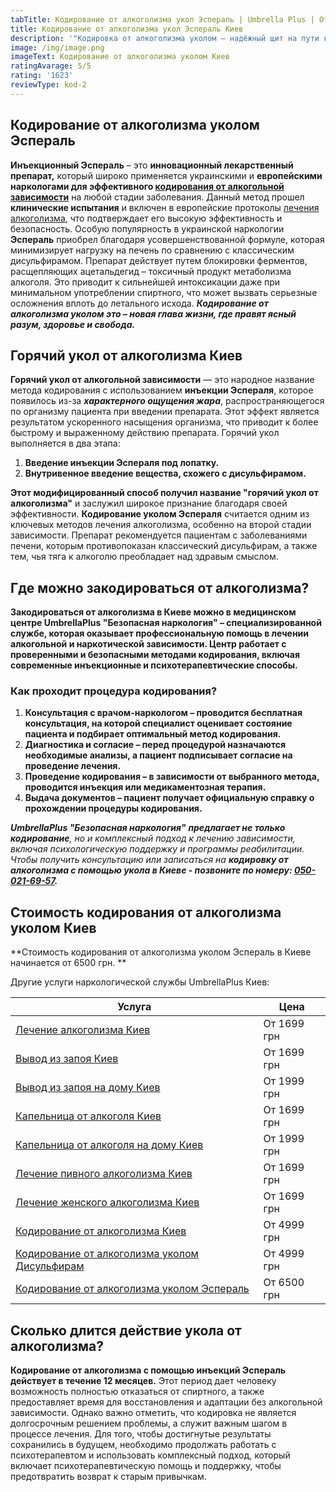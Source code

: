 ```yaml
---
tabTitle: Кодирование от алкоголизма укол Эспераль | Umbrella Plus | От 6500 грн
title: Кодирование от алкоголизма укол Эспераль Киев
description: '"Кодировка от алкоголизма уколом – надёжный щит на пути к трезвости!"'
image: /img/image.png
imageText: Кодирование от алкоголизма уколом Киев
ratingAvarage: 5/5
rating: '1623'
reviewType: kod-2
---
```


## Кодирование от алкоголизма уколом Эспераль

**Инъекционный Эспераль** – это **инновационный лекарственный препарат,** который широко применяется украинскими и **европейскими наркологами для эффективного [кодирования от алкогольной зависимости](https://umbrella-plus.com.ua/kiev/kodirovka-ot-alkogolia-kiev/)** на любой стадии заболевания. Данный метод прошел **клинические испытания** и включен в европейские протоколы [лечения алкоголизма](https://umbrella-plus.com.ua/kiev/lechenie-alkogolizma-kiev/), что подтверждает его высокую эффективность и безопасность. Особую популярность в украинской наркологии **Эспераль** приобрел благодаря усовершенствованной формуле, которая минимизирует нагрузку на печень по сравнению с классическим дисульфирамом. Препарат действует путем блокировки ферментов, расщепляющих ацетальдегид – токсичный продукт метаболизма алкоголя. Это приводит к сильнейшей интоксикации даже при минимальном употреблении спиртного, что может вызвать серьезные осложнения вплоть до летального исхода. ***Кодирование от алкоголизма уколом это – новая глава жизни, где правят ясный разум, здоровье и свобода.***

## Горячий укол от алкоголизма Киев

**Горячий укол от алкогольной зависимости** — это народное название метода кодирования с использованием **инъекции Эспераля**, которое появилось из-за ***характерного ощущения жара***, распространяющегося по организму пациента при введении препарата. Этот эффект является результатом ускоренного насыщения организма, что приводит к более быстрому и выраженному действию препарата. Горячий укол выполняется в два этапа:

1. **Введение инъекции Эспераля под лопатку.**
2. **Внутривенное введение вещества, схожего с дисульфирамом.**

**Этот модифицированный способ получил название "горячий укол от алкоголизма"** и заслужил широкое признание благодаря своей эффективности. **Кодирование уколом Эспераля** считается одним из ключевых методов лечения алкоголизма, особенно на второй стадии зависимости. Препарат рекомендуется пациентам с заболеваниями печени, которым противопоказан классический дисульфирам, а также тем, чья тяга к алкоголю преобладает над здравым смыслом.

## Где можно закодироваться от алкоголизма?

**Закодироваться от алкоголизма в Киеве можно в медицинском центре UmbrellaPlus "Безопасная наркология" – специализированной службе, которая оказывает профессиональную помощь в лечении алкогольной и наркотической зависимости. Центр работает с проверенными и безопасными методами кодирования, включая современные инъекционные и психотерапевтические способы.**

### Как проходит процедура кодирования?

1. **Консультация с врачом-наркологом – проводится бесплатная консультация, на которой специалист оценивает состояние пациента и подбирает оптимальный метод кодирования.**
2. **Диагностика и согласие – перед процедурой назначаются необходимые анализы, а пациент подписывает согласие на проведение лечения.**
3. **Проведение кодирования – в зависимости от выбранного метода, проводится инъекция или медикаментозная терапия.**
4. **Выдача документов – пациент получает официальную справку о прохождении процедуры кодирования.**

***UmbrellaPlus "Безопасная наркология"** **предлагает не только кодирование**, но и комплексный подход к лечению зависимости, включая психологическую поддержку и программы реабилитации. Чтобы получить консультацию или записаться на **кодировку от алкоголизма с помощью укола в Киеве - позвоните по номеру: [050-021-69-57](tel:0500216957).***

## Стоимость кодирования от алкоголизма уколом Киев

\*\*Стоимость кодирования от алкоголизма уколом Эспераль в Киеве начинается от 6500 грн. \*\*

Другие услуги наркологической службы UmbrellaPlus Киев:

| Услуга                                                                                  | Цена        |
| --------------------------------------------------------------------------------------- | ----------- |
| [Лечение алкоголизма Киев](lechenie-alkogolizma-kiev)                                   | От 1699 грн |
| [Вывод из запоя Киев](Vivod-iz-zapoia-kiev)                                             | От 1699 грн |
| [Вывод из запоя на дому Киев](Vivod-iz-zapoia-na-domy-kiev)                             | От 1999 грн |
| [Капельница от алкоголя Киев](Kapelnica_ot_alkogola_kiev)                               | От 1699 грн |
| [Капельница от алкоголя на дому Киев](Kapelnica_ot_alkogola_na_domy_kiev)               | От 1999 грн |
| [Лечение пивного алкоголизма Киев](lechenie-pivnogi-alkogolizma-kiev)                   | От 1699 грн |
| [Лечение женского алкоголизма Киев](lechenie-jenskogo-alkogolizma-kiev)                 | От 1699 грн |
| [Кодирование от алкоголизма Киев](kodirovka-ot-alkogolia-kiev)                          | От 4999 грн |
| [Кодирование от алкоголизма уколом Дисульфирам](kodirovka-ot-alkogolia-disulfiram-kiev) | От 4999 грн |
| [Кодирование от алкоголизма уколом Эспераль](kodirovka-ot-alkogolizma-espiarl-kiev)     | От 6500 грн |

## Сколько длится действие укола от алкоголизма?

**Кодирование от алкоголизма с помощью инъекций Эспераль действует в течение 12 месяцев.** Этот период дает человеку возможность полностью отказаться от спиртного, а также предоставляет время для восстановления и адаптации без алкогольной зависимости. Однако важно отметить, что кодировка не является долгосрочным решением проблемы, а служит важным шагом в процессе лечения. Для того, чтобы достигнутые результаты сохранились в будущем, необходимо продолжать работать с психотерапевтом и использовать комплексный подход, который включает психотерапевтическую помощь и поддержку, чтобы предотвратить возврат к старым привычкам.

